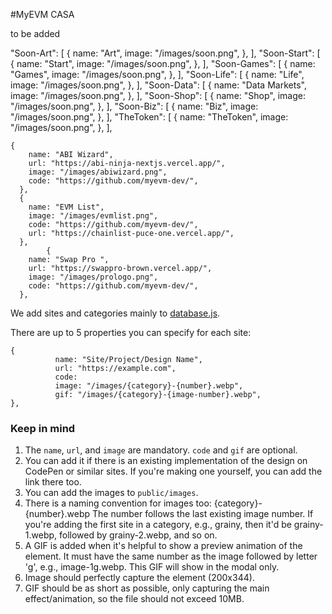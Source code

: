 #MyEVM CASA

to be added

   "Soon-Art": [
      {
        name: "Art",
        image: "/images/soon.png",
      },
    ],
    "Soon-Start": [
      {
        name: "Start",
        image: "/images/soon.png",
      },
    ],
    "Soon-Games": [
      {
        name: "Games",
        image: "/images/soon.png",
      },
    ],
    "Soon-Life": [
      {
        name: "Life",
        image: "/images/soon.png",
      },
    ],
    "Soon-Data": [
      {
        name: "Data Markets",
        image: "/images/soon.png",
      },
    ],
    "Soon-Shop": [
      {
        name: "Shop",
        image: "/images/soon.png",
      },
    ],
    "Soon-Biz": [
      {
        name: "Biz",
        image: "/images/soon.png",
      },
    ],
        "TheToken": [
      {
        name: "TheToken",
        image: "/images/soon.png",
      },
    ],

    {
        name: "ABI Wizard",
        url: "https://abi-ninja-nextjs.vercel.app/",
        image: "/images/abiwizard.png",
        code: "https://github.com/myevm-dev/",
      },
      {
        name: "EVM List",
        image: "/images/evmlist.png",
        code: "https://github.com/myevm-dev/",
        url: "https://chainlist-puce-one.vercel.app/",
      },
            {
        name: "Swap Pro ",
        url: "https://swappro-brown.vercel.app/",
        image: "/images/prologo.png",
        code: "https://github.com/myevm-dev/",
      },

We add sites and categories mainly to [database.js](src/database.js). 

There are up to 5 properties you can specify for each site: 

```
{
          name: "Site/Project/Design Name",
          url: "https://example.com",
          code: 
          image: "/images/{category}-{number}.webp",
          gif: "/images/{category}-{image-number}.webp",
},
```

### Keep in mind
1. The `name`, `url`, and `image` are mandatory. `code` and `gif` are optional. 
2. You can add it if there is an existing implementation of the design on CodePen or similar sites. If you're making one yourself, you can add the link there too.
3. You can add the images to `public/images`. 
4. There is a naming convention for images too: {category}-{number}.webp
The number follows the last existing image number. If you're adding the first site in a category, e.g., grainy, then it'd be grainy-1.webp, followed by grainy-2.webp, and so on.
5. A GIF is added when it's helpful to show a preview animation of the element. It must have the same number as the image followed by letter 'g', e.g., image-1g.webp. This GIF will show in the modal only.
6. Image should perfectly capture the element (200x344).
7. GIF should be as short as possible, only capturing the main effect/animation, so the file should not exceed 10MB.

